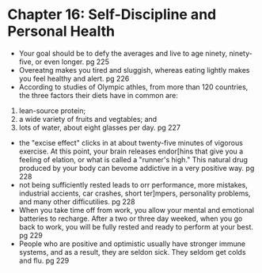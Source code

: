 # Chapter 16: Self-Discipline and Personal Health

- Your goal should be to defy the averages and live to age ninety, ninety-five, or even longer. pg 225
- Overeatng makes you tired and sluggish, whereas eating lightly makes you feel healthy and alert. pg 226
- According to studies of Olympic athles, from more than 120 countries, the three factors their diets have in common are:
1. lean-source protein;
2. a wide variety of fruits and vegtables; and
3. lots of water, about eight glasses per day. pg 227
- the "excise effect" clicks in at about twenty-five minutes of vigorous exercise. At this point, your brain releases endor[hins that give you a feeling of elation, or what is called a "runner's high." 
This natural drug produced by your body can bevome addictive in a very positive way. pg 228
- not being sufficiently rested leads to orr performance, more mistakes, industrial accients, car crashes, short ter]mpers, personality problems, and many other difficutilies. pg 228
- When you take time off from work, you allow your mental and emotional batteries to recharge. After a two or three day weeked, when you go back to work, you will be fully rested and ready to perform at your best. pg 229
- People who are positive and optimistic usually have stronger immune systems, and as a result, they are seldon sick. They seldom get colds and flu. pg 229

